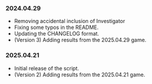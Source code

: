 ### 2024.04.29

- Removing accidental inclusion of Investigator
- Fixing some typos in the README.
- Updating the CHANGELOG format.
- (Version 3) Adding results from the 2025.04.29 game.

### 2025.04.21

- Initial release of the script.
- (Version 2) Adding results from the 2025.04.21 game.
